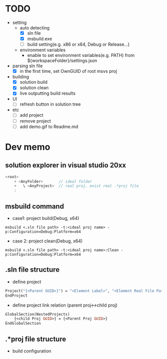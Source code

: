 # TODO
- setting 
	- auto detecting
		- [x] sln file
		- [x] msbuild.exe
		- [ ] build setting(e.g. x86 or x64, Debug or Release...)
	- environment variables
		- enable to set environment variables(e.g. PATH) from ${workspaceFolder}/settings.json
- parsing sln file
	- [x] in the first time, set OwnGUID of root msvs proj 	
- building
	- [x] solution build
	- [x] solution clean
	- [x] live outputting build results

- UI
	- [ ] refresh button in solution tree

- etc
	- [ ] add project
	- [ ] remove project
	- [ ] add demo.gif to Readme.md 

# Dev memo
## solution explorer in visual studio 20xx
```c++
<root>
	+ <AnyFolder>		// ideal folder
	+	\ <AnyProject> 	// real proj, exist real .*proj file
	:
```
  
## msbuild command
- case1: project build(Debug, x64)  
```shell
msbuild <.sln file path> -t:<ideal proj name> -p:Configuration=Debug:Platform=x64
```
- case 2: project clean(Debug, x64)  
```shell
msbuild <.sln file path> -t:<ideal proj name>:Clean -p:Configuration=Debug:Platform=x64
```
  
## .sln file structure
- define project
```vb
Project("{<Parent GUID>}") = "<Element Label>", "<Element Real File Path>", "{<Elemnt GUID>}"
EndProject
```
- define project link relation (parent proj<->child proj)
```vb
GlobalSection(NestedProjects)
	{<child Proj GUID>} = {<Parent Proj GUID>}
EndGlobalSection
```
  
## .*proj file structure
- build configuration
```xml

```
  
